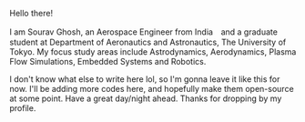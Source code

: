 Hello there!

I am Sourav Ghosh, an Aerospace Engineer from India　and a graduate student at Department of Aeronautics and Astronautics, The University of Tokyo. 
My focus study areas include Astrodynamics, Aerodynamics, Plasma Flow Simulations, Embedded Systems and Robotics. 

I don't know what else to write here lol, so I'm gonna leave it like this for now. I'll be adding more codes here, and hopefully make them open-source at some point.
Have a great day/night ahead. Thanks for dropping by my profile.
